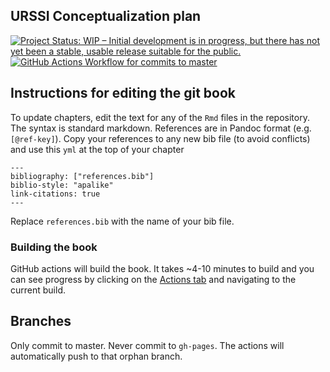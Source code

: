 ## URSSI Conceptualization plan

<!-- badges: start -->
[![Project Status: WIP – Initial development is in progress, but there has not yet been a stable, usable release suitable for the public.](https://www.repostatus.org/badges/latest/wip.svg)](https://www.repostatus.org/#wip)
[![GitHub Actions Workflow for commits to master](https://github.com/si2-urssi/plan/workflows/bookdown/badge.svg)](https://github.com/si2-urssi/plan/actions?query=workflow%3ARender-Book-from-master)
<!-- badges: end -->


## Instructions for editing the git book
To update chapters, edit the text for any of the `Rmd` files in the repository. The syntax is standard markdown. References are in Pandoc format (e.g. `[@ref-key]`). Copy your references to any new bib file (to avoid conflicts) and use this `yml` at the top of your chapter

```
---
bibliography: ["references.bib"]
biblio-style: "apalike"
link-citations: true
---
```

Replace `references.bib` with the name of your bib file.

### Building the book

GitHub actions will build the book. It takes ~4-10 minutes to build and you can see progress by clicking on the [Actions tab](https://github.com/si2-urssi/plan/actions?query=workflow%3Abookdown) and navigating to the current build.

## Branches

Only commit to master. Never commit to `gh-pages`. The actions will automatically push to that orphan branch.
